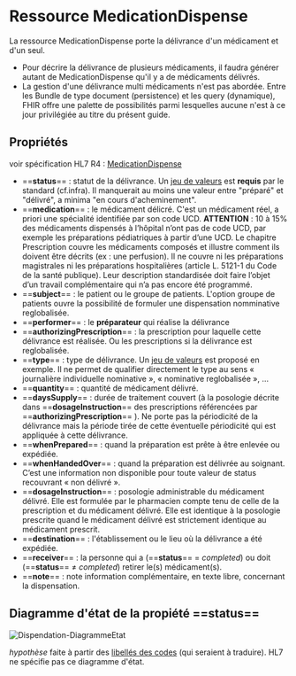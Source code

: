 # Ressource MedicationDispense

La ressource MedicationDispense porte la délivrance d'un médicament et d'un seul.

- Pour décrire la délivrance de plusieurs médicaments, il faudra générer autant de MedicationDispense qu'il y a de médicaments délivrés.
- La gestion d'une délivrance multi médicaments n'est pas abordée. Entre les Bundle de type document (persistence) et les query (dynamique), FHIR offre une palette de possibilités parmi lesquelles aucune n'est à ce jour privilégiée au titre du présent guide.

## Propriétés

voir spécification HL7 R4 : [MedicationDispense](https://hl7.org/fhir/R4/medicationdispense.html)

- ==**status**== : statut de la délivrance. Un [jeu de valeurs](https://hl7.org/fhir/R4/valueset-medicationdispense-status.html) est **requis** par le standard (cf.infra). Il manquerait au moins une valeur entre "préparé" et "délivré", a minima "en cours d'acheminement".
- ==**medication**== : le médicament délicré. C'est un médicament réel, a priori une spécialité identifiée par son code UCD.
  **ATTENTION** : 10 à 15% des médicaments dispensés à l’hôpital n’ont pas de code UCD, par exemple les préparations pédiatriques à partir d’une UCD.
Le chapitre Prescription couvre les médicaments composés et illustre comment ils doivent être décrits (ex : une perfusion). Il ne couvre ni les préparations magistrales ni les préparations hospitalières (article L. 5121-1 du Code de la santé publique). Leur description standardisée doit faire l’objet d’un travail complémentaire qui n’a pas encore été programmé.
- ==**subject**== : le patient ou le groupe de patients. L'option groupe de patients ouvre la possibilité de formuler une dispensation nomminative reglobalisée.
- ==**performer**== : le **préparateur** qui réalise la délivrance
- ==**authorizingPrescription**== : la prescription pour laquelle cette délivrance est réalisée. Ou les prescriptions si la délivrance est reglobalisée.
- ==**type**== : type de délivrance. Un [jeu de valeurs](https://hl7.org/fhir/R4/v3/ActPharmacySupplyType/vs.html) est proposé en exemple. Il ne permet de qualifier directement le type au sens « journalière individuelle nominative », « nominative reglobalisée », …
- ==**quantity**== : quantité de médicament délivré.
- ==**daysSupply**== : durée de traitement couvert (à la posologie décrite dans ==**dosageInstruction**== des prescriptions référencées par ==**authorizingPrescription**== ). Ne porte pas la périodicité de la délivrance mais la période tirée de cette éventuelle périodicité qui est appliquée à cette délivrance.
- ==**whenPrepared**== : quand la préparation est prête à être enlevée ou expédiée.
- ==**whenHandedOver**== : quand la préparation est délivrée au soignant. C’est une information non disponible pour toute valeur de status recouvrant « non délivré ».
- ==**dosageInstruction**== : posologie administrable du médicament délivré. Elle est formulée par le pharmacien compte tenu de celle de la prescription et du médicament délivré. Elle est identique à la posologie prescrite quand le médicament délivré est strictement identique au médicament prescrit.
- ==**destination**== : l'établissement ou le lieu où la délivrance a été expédiée.
- ==**receiver**== : la personne qui a (==**status**== = *completed*) ou doit (==**status**== ≠ *completed*) retirer le(s) médicament(s).
- ==**note**== : note information complémentaire, en texte libre, concernant la dispensation.

## Diagramme d'état de la propiété ==**status**==

![Dispendation-DiagrammeEtat](Dispensation1.png)

*hypothèse* faite à partir des [libellés des codes](https://hl7.org/fhir/R4/valueset-medicationdispense-status.html) (qui seraient à traduire). HL7 ne spécifie pas ce diagramme d'état.
